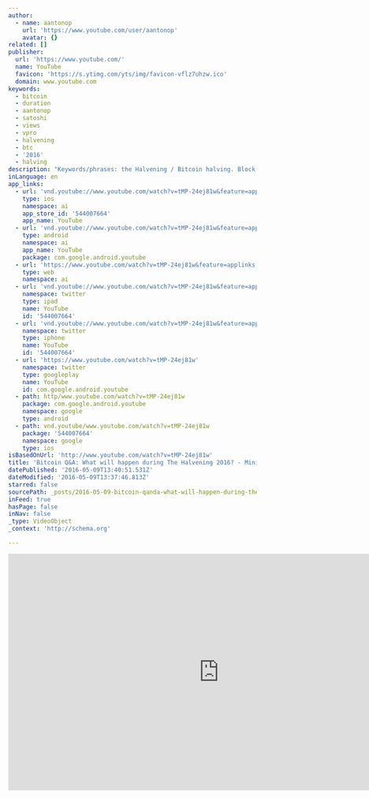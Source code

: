 ```yaml
---
author:
  - name: aantonop
    url: 'https://www.youtube.com/user/aantonop'
    avatar: {}
related: []
publisher:
  url: 'https://www.youtube.com/'
  name: YouTube
  favicon: 'https://s.ytimg.com/yts/img/favicon-vflz7uhzw.ico'
  domain: www.youtube.com
keywords:
  - bitcoin
  - duration
  - aantonop
  - satoshi
  - views
  - vpro
  - halvening
  - btc
  - '2016'
  - halving
description: "Keywords/phrases: the Halvening / Bitcoin halving. Block reward, ending the era of 25 BTC & entering the era of 12.5 BTC. Differences in monetary policy expectations with Bitcoin vs. central banks. Transition from CPU to GPU to FPGA to ASIC mining and back again. The wall in Moore's Law."
inLanguage: en
app_links:
  - url: 'vnd.youtube://www.youtube.com/watch?v=tMP-24ej81w&feature=applinks'
    type: ios
    namespace: ai
    app_store_id: '544007664'
    app_name: YouTube
  - url: 'vnd.youtube://www.youtube.com/watch?v=tMP-24ej81w&feature=applinks'
    type: android
    namespace: ai
    app_name: YouTube
    package: com.google.android.youtube
  - url: 'https://www.youtube.com/watch?v=tMP-24ej81w&feature=applinks'
    type: web
    namespace: ai
  - url: 'vnd.youtube://www.youtube.com/watch?v=tMP-24ej81w&feature=applinks'
    namespace: twitter
    type: ipad
    name: YouTube
    id: '544007664'
  - url: 'vnd.youtube://www.youtube.com/watch?v=tMP-24ej81w&feature=applinks'
    namespace: twitter
    type: iphone
    name: YouTube
    id: '544007664'
  - url: 'https://www.youtube.com/watch?v=tMP-24ej81w'
    namespace: twitter
    type: googleplay
    name: YouTube
    id: com.google.android.youtube
  - path: http/www.youtube.com/watch?v=tMP-24ej81w
    package: com.google.android.youtube
    namespace: google
    type: android
  - path: vnd.youtube/www.youtube.com/watch?v=tMP-24ej81w
    package: '544007664'
    namespace: google
    type: ios
isBasedOnUrl: 'http://www.youtube.com/watch?v=tMP-24ej81w'
title: 'Bitcoin Q&A: What will happen during The Halvening 2016? - Mining Haves & Have-nots'
datePublished: '2016-05-09T13:40:51.531Z'
dateModified: '2016-05-09T13:37:46.813Z'
starred: false
sourcePath: _posts/2016-05-09-bitcoin-qanda-what-will-happen-during-the-halvening-2016-m.md
inFeed: true
hasPage: false
inNav: false
_type: VideoObject
_context: 'http://schema.org'

---
```

<iframe src="http://cdn.embedly.com/widgets/media.html?src=https%3A%2F%2Fwww.youtube.com%2Fembed%2FtMP-24ej81w%3Ffeature%3Doembed&amp;url=https%3A%2F%2Fwww.youtube.com%2Fwatch%3Fv%3DtMP-24ej81w&amp;image=https%3A%2F%2Fi.ytimg.com%2Fvi%2FtMP-24ej81w%2Fhqdefault.jpg&amp;key=b7d04c9b404c499eba89ee7072e1c4f7&amp;type=text%2Fhtml&amp;schema=youtube" width="854" height="480" scrolling="no" frameborder="0" allowfullscreen="" style=""></iframe>